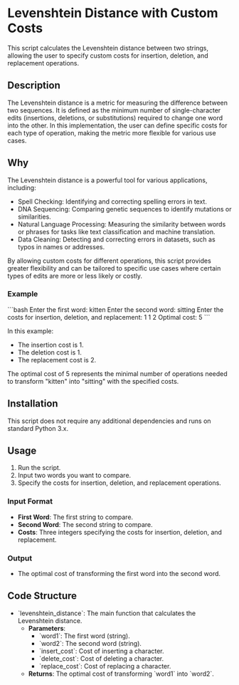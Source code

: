# Levenshtein Distance with Custom Costs

This script calculates the Levenshtein distance between two strings, allowing the user to specify custom costs for insertion, deletion, and replacement operations.

## Description

The Levenshtein distance is a metric for measuring the difference between two sequences. It is defined as the minimum number of single-character edits (insertions, deletions, or substitutions) required to change one word into the other. In this implementation, the user can define specific costs for each type of operation, making the metric more flexible for various use cases.

## Why

The Levenshtein distance is a powerful tool for various applications, including:

- Spell Checking: Identifying and correcting spelling errors in text.
- DNA Sequencing: Comparing genetic sequences to identify mutations or similarities.
- Natural Language Processing: Measuring the similarity between words or phrases for tasks like text classification and machine translation.
- Data Cleaning: Detecting and correcting errors in datasets, such as typos in names or addresses.

By allowing custom costs for different operations, this script provides greater flexibility and can be tailored to specific use cases where certain types of edits are more or less likely or costly.

### Example
\`\`\`bash
Enter the first word: kitten
Enter the second word: sitting
Enter the costs for insertion, deletion, and replacement: 1 1 2
Optimal cost: 5
\`\`\`

In this example:
- The insertion cost is 1.
- The deletion cost is 1.
- The replacement cost is 2.

The optimal cost of 5 represents the minimal number of operations needed to transform "kitten" into "sitting" with the specified costs.

## Installation

This script does not require any additional dependencies and runs on standard Python 3.x.

## Usage

1. Run the script.
2. Input two words you want to compare.
3. Specify the costs for insertion, deletion, and replacement operations.

### Input Format
- **First Word**: The first string to compare.
- **Second Word**: The second string to compare.
- **Costs**: Three integers specifying the costs for insertion, deletion, and replacement.

### Output
- The optimal cost of transforming the first word into the second word.

## Code Structure

- \`levenshtein_distance\`: The main function that calculates the Levenshtein distance.
  - **Parameters**:
    - \`word1\`: The first word (string).
    - \`word2\`: The second word (string).
    - \`insert_cost\`: Cost of inserting a character.
    - \`delete_cost\`: Cost of deleting a character.
    - \`replace_cost\`: Cost of replacing a character.
  - **Returns**: The optimal cost of transforming \`word1\` into \`word2\`.
